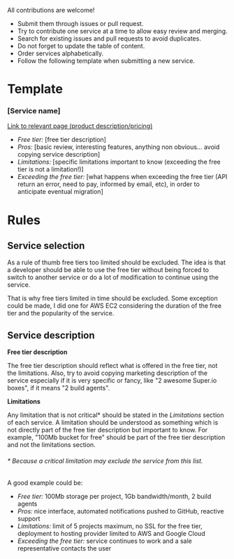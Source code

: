 All contributions are welcome!

- Submit them through issues or pull request.
- Try to contribute one service at a time to allow easy review and merging.
- Search for existing issues and pull requests to avoid duplicates.
- Do not forget to update the table of content.
- Order services alphabetically.
- Follow the following template when submitting a new service.

# Template

### [Service name]

[Link to relevant page (product description/pricing)](#)

- *Free tier:* [free tier description]
- *Pros:* [basic review, interesting features, anything non obvious... avoid copying service description]
- *Limitations:* [specific limitations important to know (exceeding the free tier is not a limitation!)]
- *Exceeding the free tier:* [what happens when exceeding the free tier (API return an error, need to pay, informed by email, etc), in order to anticipate eventual migration]

# Rules

## Service selection

As a rule of thumb free tiers too limited should be excluded. The idea is that a developer should be able to use the free tier without being forced to switch to another service or do a lot of modification to continue using the service. 

That is why free tiers limited in time should be excluded. Some exception could be made, I did one for AWS EC2 considering the duration of the free tier and the popularity of the service.

## Service description

**Free tier description**

The free tier description should reflect what is offered in the free tier, not the limitations. Also, try to avoid copying marketing description of the service especially if it is very specific or fancy, like "2 awesome Super.io boxes", if it means "2 build agents".

**Limitations**

Any limitation that is not critical* should be stated in the *Limitations* section of each service. A limitation should be understood as something which is not directly part of the free tier description but important to know. For example, "100Mb bucket for free" should be part of the free tier description and not the limitations section.

###### \* Because a critical limitation may exclude the service from this list.

A good example could be:
- *Free tier:* 100Mb storage per project, 1Gb bandwidth/month, 2 build agents
- *Pros:* nice interface, automated notifications pushed to GitHub, reactive support
- *Limitations:* limit of 5 projects maximum, no SSL for the free tier, deployment to hosting provider limited to AWS and Google Cloud
- *Exceeding the free tier:* service continues to work and a sale representative contacts the user
